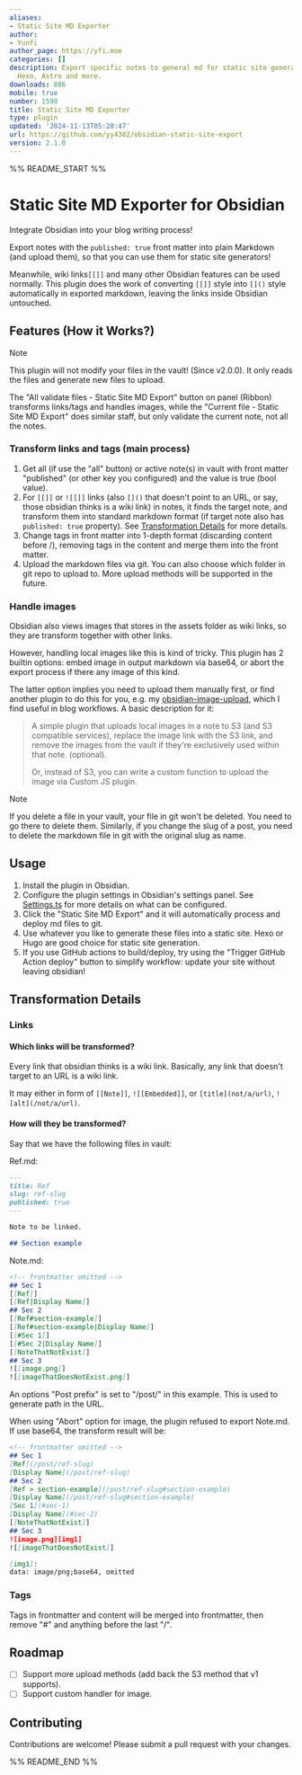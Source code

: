 ```yaml
---
aliases:
- Static Site MD Exporter
author:
- Yunfi
author_page: https://yfi.moe
categories: []
description: Export specific notes to general md for static site generator like Hugo,
  Hexo, Astro and more.
downloads: 886
mobile: true
number: 1590
title: Static Site MD Exporter
type: plugin
updated: '2024-11-13T05:20:47'
url: https://github.com/yy4382/obsidian-static-site-export
version: 2.1.0
---
```


%% README_START %%

# Static Site MD Exporter for Obsidian

Integrate Obsidian into your blog writing process!

Export notes with the `published: true` front matter into plain Markdown (and upload them), so that you can use them for static site generators!

Meanwhile, wiki links`[[]]`  and many other Obsidian features can be used normally. This plugin does the work of converting `[[]]` style into `[]()` style automatically in exported markdown, leaving the links inside Obsidian untouched.

## Features (How it Works?)

> [!NOTE]
> This plugin will not modify your files in the vault! (Since v2.0.0). It only reads the files and generate new files to upload.

The "All validate files - Static Site MD Export" button on panel (Ribbon) transforms links/tags and handles images, while the "Current file - Static Site MD Export" does similar staff, but only validate the current note, not all the notes.

### Transform links and tags (main process)
1. Get all (if use the "all" button) or active note(s) in vault with front matter "published" (or other key you configured) and the value is true (bool value).
1. For `[[]]` or `![[]]` links (also `[]()` that doesn't point to an URL, or say, those obsidian thinks is a wiki link) in notes, it finds the target note, and transform them into standard markdown format (if target note also has `published: true` property). See [Transformation Details](#transformation-details) for more details.
1. Change tags in front matter into 1-depth format (discarding content before /), removing tags in the content and merge them into the front matter.
1. Upload the markdown files via git. You can also choose which folder in git repo to upload to. More upload methods will be supported in the future.

### Handle images

Obsidian also views images that stores in the assets folder as wiki links, so they are transform together with other links. 

However, handling local images like this is kind of tricky. This plugin has 2 builtin options: embed image in output markdown via base64, or abort the export process if there any image of this kind. 

The latter option implies you need to upload them manually first, or find another plugin to do this for you, e.g. my [obsidian-image-upload](https://github.com/yy4382/obsidian-image-upload), which I find useful in blog workflows. A basic description for it:

> A simple plugin that uploads local images in a note to S3 (and S3 compatible services), replace the image link with the S3 link, and remove the images from the vault if they're exclusively used within that note. (optional).
> 
> Or, instead of S3, you can write a custom function to upload the image via Custom JS plugin.

> [!NOTE]
> If you delete a file in your vault, your file in git won't be deleted. You need to go there to delete them. Similarly, if you change the slug of a post, you need to delete the markdown file in git with the original slug as name.

## Usage

1. Install the plugin in Obsidian.
2. Configure the plugin settings in Obsidian's settings panel. See [Settings.ts](src/Settings.ts) for more details on what can be configured.
3. Click the "Static Site MD Export" and it will automatically process and deploy md files to git.
4. Use whatever you like to generate these files into a static site. Hexo or Hugo are good choice for static site generation.
5. If you use GitHub actions to build/deploy, try using the "Trigger GitHub Action deploy" button to simplify workflow: update your site without leaving obsidian!

## Transformation Details

### Links

#### Which links will be transformed?

Every link that obsidian thinks is a wiki link. Basically, any link that doesn't target to an URL is a wiki link.

It may either in form of `[[Note]]`, `![[Embedded]]`, or `[title](not/a/url)`, `![alt](/not/a/url)`.

#### How will they be transformed?

Say that we have the following files in vault:

Ref.md:
```markdown
---
title: Ref
slug: ref-slug
published: true
---

Note to be linked.

## Section example
```

Note.md:
```markdown
<!-- frontmatter omitted -->
## Sec 1
[[Ref]]
[[Ref|Display Name]]
## Sec 2
[[Ref#section-example]]
[[Ref#section-example|Display Name]]
[[#Sec 1]]
[[#Sec 2|Display Name]]
[[NoteThatNotExist]]
## Sec 3
![[image.png]]
![[imageThatDoesNotExist.png]]
```

An options "Post prefix" is set to "/post/" in this example. This is used to generate path in the URL.

When using "Abort" option for image, the plugin refused to export Note.md. If use base64, the transform result will be:

```markdown
<!-- frontmatter omitted -->
## Sec 1
[Ref](/post/ref-slug)
[Display Name](/post/ref-slug)
## Sec 2
[Ref > section-example](/post/ref-slug#section-example)
[Display Name](/post/ref-slug#section-example)
[Sec 1](#sec-1)
[Display Name](#sec-2)
[[NoteThatNotExist]]
## Sec 3
![image.png][img1]
![[imageThatDoesNotExist]]

[img1]:
data: image/png;base64, omitted
```

### Tags

Tags in frontmatter and content will be merged into frontmatter, then remove "#" and anything before the last "/".

## Roadmap

- [ ] Support more upload methods (add back the S3 method that v1 supports).
- [ ] Support custom handler for image.

## Contributing

Contributions are welcome! Please submit a pull request with your changes.


%% README_END %%